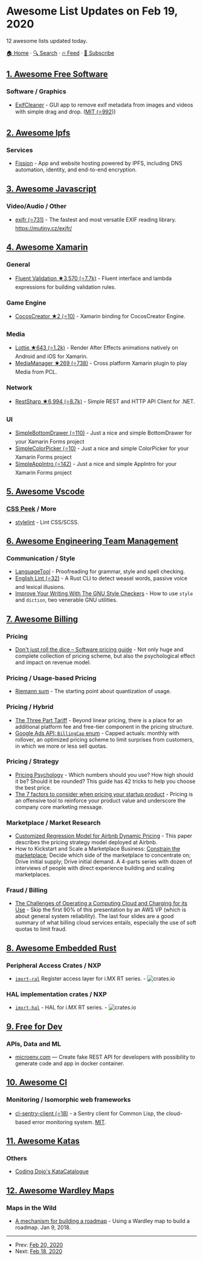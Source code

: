 # Awesome List Updates on Feb 19, 2020

12 awesome lists updated today.

[🏠 Home](/README.md) · [🔍 Search](https://test.trackawesomelist.com/search/) · [🔥 Feed](https://test.trackawesomelist.com/feed.xml) · [📮 Subscribe](https://trackawesomelist.us17.list-manage.com/subscribe?u=d2f0117aa829c83a63ec63c2f&id=36a103854c)



## [1. Awesome Free Software](/content/johnjago/awesome-free-software/README.md)

### Software / Graphics

*   [ExifCleaner](https://exifcleaner.com/) - GUI app to remove exif metadata from images and videos with simple drag and drop. ([MIT (⭐992)](https://github.com/szTheory/exifcleaner/blob/master/LICENSE))

## [2. Awesome Ipfs](/content/ipfs/awesome-ipfs/README.md)

### Services

*   [Fission](https://fission.codes) - App and website hosting powered by IPFS, including DNS automation, identity, and end-to-end encryption.

## [3. Awesome Javascript](/content/sorrycc/awesome-javascript/README.md)

### Video/Audio / Other

*   [exifr (⭐731)](https://github.com/MikeKovarik/exifr) - The fastest and most versatile EXIF reading library. <https://mutiny.cz/exifr/>

## [4. Awesome Xamarin](/content/XamSome/awesome-xamarin/README.md)

### General

*   [Fluent Validation ★3,570 (⭐7.7k)](https://github.com/FluentValidation/FluentValidation) - Fluent interface and lambda expressions for building validation rules.

### Game Engine

*   [CocosCreator ★2 (⭐10)](https://github.com/toanlcgift/xamarin-cocos-creator) - Xamarin binding for CocosCreator Engine.

### Media

*   [Lottie ★643 (⭐1.2k)](https://github.com/Baseflow/LottieXamarin) - Render After Effects animations natively on Android and iOS for Xamarin.
*   [MediaManager ★269 (⭐738)](https://github.com/Baseflow/XamarinMediaManager) - Cross platform Xamarin plugin to play Media from PCL.

### Network

*   [RestSharp ★6,994 (⭐8.7k)](https://github.com/restsharp/RestSharp) - Simple REST and HTTP API Client for .NET.

### UI

*   [SimpleBottomDrawer (⭐110)](https://github.com/galadril/Xam.Plugin.SimpleBottomDrawer) - Just a nice and simple BottomDrawer for your Xamarin Forms project
*   [SimpleColorPicker (⭐10)](https://github.com/galadril/Xam.Plugin.SimpleColorPicker) - Just a nice and simple ColorPicker for your Xamarin Forms project
*   [SimpleAppIntro (⭐142)](https://github.com/galadril/Xam.Plugin.SimpleAppIntro) - Just a nice and simple AppIntro for your Xamarin Forms project

## [5. Awesome Vscode](/content/viatsko/awesome-vscode/README.md)

### [CSS Peek](https://marketplace.visualstudio.com/items?itemName=pranaygp.vscode-css-peek) / More

*   [stylelint](https://marketplace.visualstudio.com/items?itemName=stylelint.vscode-stylelint) - Lint CSS/SCSS.

## [6. Awesome Engineering Team Management](/content/kdeldycke/awesome-engineering-team-management/README.md)

### Communication / Style

*   [LanguageTool](https://languagetool.org) - Proofreading for grammar, style and spell checking.
*   [English Lint (⭐32)](https://github.com/killercup/english-lint) - A Rust CLI to detect weasel words, passive voice and lexical illusions.
*   [Improve Your Writing With The GNU Style Checkers](https://www.linux.com/news/improve-your-writing-gnu-style-checkers/) - How to use `style` and `diction`, two venerable GNU utilities.

## [7. Awesome Billing](/content/kdeldycke/awesome-billing/README.md)

### Pricing

*   [Don't just roll the dice – Software pricing guide](https://neildavidson.com/downloads/dont-just-roll-the-dice-2.0.0.pdf) - Not only huge and complete collection of pricing scheme, but also the psychological effect and impact on revenue model.

### Pricing / Usage-based Pricing

*   [Riemann sum](https://en.wikipedia.org/wiki/Riemann_sum) - The starting point about quantization of usage.

### Pricing / Hybrid

*   [The Three Part Tariff](https://tomtunguz.com/three-part-tariffs/) - Beyond linear pricing, there is a place for an additional platform fee and free-tier component in the pricing structure.
*   [Google Ads API: `BillingCap` enum](https://developers.google.com/ad-manager/api/reference/v201911/CompanyService.BillingCap) - Capped actuals: monthly with rollover, an optimized pricing scheme to limit surprises from customers, in which we more or less sell quotas.

### Pricing / Strategy

*   [Pricing Psychology](https://www.nickkolenda.com/psychological-pricing-strategies/) - Which numbers should you use? How high should it be? Should it be rounded? This guide has 42 tricks to help you choose the best price.
*   [The 7 factors to consider when pricing your startup product](https://tomtunguz.com/how-to-price-your-startups-product/) - Pricing is an offensive tool to reinforce your product value and underscore the company core marketing message.

### Marketplace / Market Research

*   [Customized Regression Model for Airbnb Dynamic Pricing](https://www.kdd.org/kdd2018/accepted-papers/view/customized-regression-model-for-airbnb-dynamic-pricing) - This paper describes the pricing strategy model deployed at Airbnb.
*   How to Kickstart and Scale a Marketplace Business: [Constrain the marketplace](https://www.lennyrachitsky.com/p/how-to-kickstart-and-scale-a-marketplace); Decide which side of the marketplace to concentrate on; Drive initial supply; Drive initial demand. A 4-parts series with dozen of interviews of people with direct experience building and scaling marketplaces.

### Fraud / Billing

*   [The Challenges of Operating a Computing Cloud and Charging for its Use](https://web.stanford.edu/class/cs349d/docs/theimer.pdf) - Skip the first 90% of this presentation by an AWS VP (which is about general system reliability). The last four slides are a good summary of what billing cloud services entails, especially the use of soft quotas to limit fraud.

## [8. Awesome Embedded Rust](/content/rust-embedded/awesome-embedded-rust/README.md)

### Peripheral Access Crates / NXP

*   [`imxrt-ral`](https://github.com/imxrt-rs/imxrt-rs) Register access layer for i.MX RT series. -  ![crates.io](https://img.shields.io/crates/v/imxrt-ral.svg)

### HAL implementation crates / NXP

*   [`imxrt-hal`](https://github.com/imxrt-rs/imxrt-rs) - HAL for i.MX RT series. -  ![crates.io](https://img.shields.io/crates/v/imxrt-hal.svg)

## [9. Free for Dev](/content/ripienaar/free-for-dev/README.md)

### APIs, Data and ML

*   [microenv.com](https://microenv.com) —  Create fake REST API for developers with possibility to generate code and app in docker container.

## [10. Awesome Cl](/content/CodyReichert/awesome-cl/README.md)

### Monitoring / Isomorphic web frameworks

*   [cl-sentry-client (⭐18)](https://github.com/mmontone/cl-sentry-client) - a Sentry client for Common Lisp, the cloud-based error monitoring system. [MIT](https://opensource.org/licenses/MIT).

## [11. Awesome Katas](/content/gamontal/awesome-katas/README.md)

### Others

*   [Coding Dojo's KataCatalogue](http://codingdojo.org/KataCatalogue/)

## [12. Awesome Wardley Maps](/content/wardley-maps-community/awesome-wardley-maps/README.md)

### Maps in the Wild

*   [A mechanism for building a roadmap](https://hackernoon.com/a-mechanism-for-building-a-roadmap-2708d762097f) - Using a Wardley map to build a roadmap. Jan 9, 2018.

---

- Prev: [Feb 20, 2020](/content/2020/02/20/README.md)
- Next: [Feb 18, 2020](/content/2020/02/18/README.md)